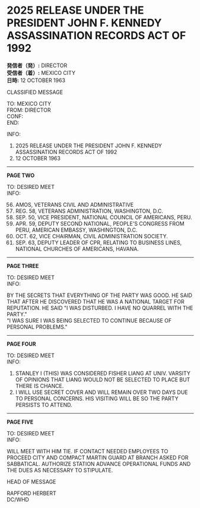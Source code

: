 # 2025 RELEASE UNDER THE PRESIDENT JOHN F. KENNEDY ASSASSINATION RECORDS ACT OF 1992

**発信者（発）:** DIRECTOR  
**受信者（着）:** MEXICO CITY  
**日時:** 12 OCTOBER 1963  

CLASSIFIED MESSAGE

TO: MEXICO CITY  
FROM: DIRECTOR  
CONF:  
END:  

INFO:  

1. 2025 RELEASE UNDER THE PRESIDENT JOHN F. KENNEDY ASSASSINATION RECORDS ACT OF 1992  
2. 12 OCTOBER 1963  

---

**PAGE TWO**

TO: DESIRED MEET  
INFO:  

56. AMOS, VETERANS CIVIL AND ADMINISTRATIVE  
58. REG. 58, VETERANS ADMINISTRATION, WASHINGTON, D.C.  
50. SEP. 50, VICE PRESIDENT, NATIONAL COUNCIL OF AMERICANS, PERU.  
59. APR. 59, DEPUTY SECOND NATIONAL, PEOPLE'S CONGRESS FROM PERU, AMERICAN EMBASSY, WASHINGTON, D.C.  
62. OCT. 62, VICE CHAIRMAN, CIVIL ADMINISTRATION SOCIETY.  
63. SEP. 63, DEPUTY LEADER OF CPR, RELATING TO BUSINESS LINES, NATIONAL CHURCHES OF AMERICANS, HAVANA.  

---

**PAGE THREE**

TO: DESIRED MEET  
INFO:  

BY THE SECRETS THAT EVERYTHING OF THE PARTY WAS GOOD. HE SAID THAT AFTER HE DISCOVERED THAT HE WAS A NATIONAL TARGET FOR REPUTATION. HE SAID "I WAS DISTURBED. I HAVE NO QUARREL WITH THE PARTY."  
"I WAS SURE I WAS BEING SELECTED TO CONTINUE BECAUSE OF PERSONAL PROBLEMS."  

---

**PAGE FOUR**

TO: DESIRED MEET  
INFO:  

1. STANLEY I (THIS) WAS CONSIDERED FISHER LIANG AT UNIV. VARSITY OF OPINIONS THAT LIANG WOULD NOT BE SELECTED TO PLACE BUT THERE IS CHANCE.  
2. I WILL USE SECRET COVER AND WILL REMAIN OVER TWO DAYS DUE TO PERSONAL CONCERNS. HIS VISITING WILL BE SO THE PARTY PERSISTS TO ATTEND.  

---

**PAGE FIVE**

TO: DESIRED MEET  
INFO:  

WILL MEET WITH HIM TIE. IF CONTACT NEEDED EMPLOYEES TO PROCEED CITY AND COMPACT MARTIN GUARD AT BRANCH ASKED FOR SABBATICAL. AUTHORIZE STATION ADVANCE OPERATIONAL FUNDS AND THE DUES AS NECESSARY TO STIPULATE.  

HEAD OF MESSAGE  

RAPFORD HERBERT  
DC/WHD  